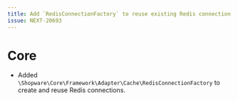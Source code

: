 ```yaml
---
title: Add `RedisConnectionFactory` to reuse existing Redis connection
issue: NEXT-20693
---
```

# Core
* Added `\Shopware\Core\Framework\Adapter\Cache\RedisConnectionFactory` to create and reuse Redis connections.
